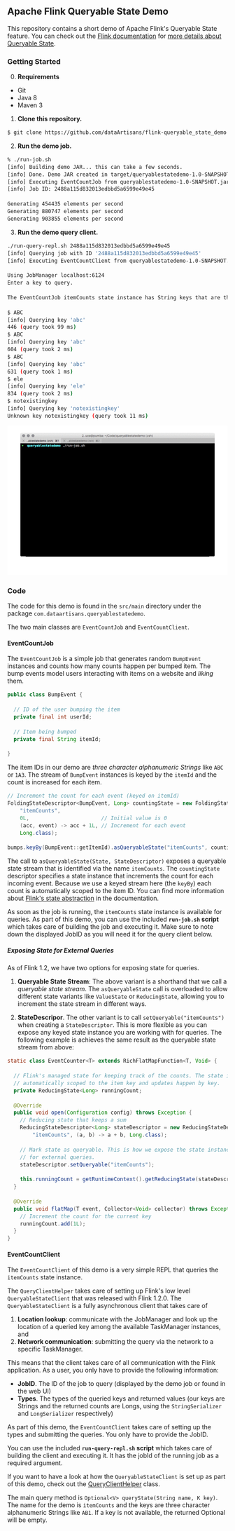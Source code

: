 ## Apache Flink Queryable State Demo

This repository contains a short demo of Apache Flink's Queryable State feature. You can check out the [Flink documentation](https://ci.apache.org/projects/flink/flink-docs-release-1.2/dev/stream/queryable_state.html) for [more details about Queryable State](https://ci.apache.org/projects/flink/flink-docs-release-1.2/dev/stream/queryable_state.html).

### Getting Started

0. **Requirements**

- Git
- Java 8
- Maven 3

1. **Clone this repository.**

```bash
$ git clone https://github.com/dataArtisans/flink-queryable_state_demo.git
```

2. **Run the demo job.**

```bash
% ./run-job.sh
[info] Building demo JAR... this can take a few seconds.
[info] Done. Demo JAR created in target/queryablestatedemo-1.0-SNAPSHOT.jar.
[info] Executing EventCountJob from queryablestatedemo-1.0-SNAPSHOT.jar (exit via Control+C)
[info] Job ID: 2488a115d832013edbbd5a6599e49e45

Generating 454435 elements per second
Generating 880747 elements per second
Generating 903855 elements per second
```

3. **Run the demo query client.**

```bash
./run-query-repl.sh 2488a115d832013edbbd5a6599e49e45
[info] Querying job with ID '2488a115d832013edbbd5a6599e49e45'
[info] Executing EventCountClient from queryablestatedemo-1.0-SNAPSHOT.jar (exit via Control+C)

Using JobManager localhost:6124
Enter a key to query.

The EventCountJob itemCounts state instance has String keys that are three characters long and alphanumeric, e.g. 'AP2' or 'LOL'.

$ ABC
[info] Querying key 'abc'
446 (query took 99 ms)
$ ABC
[info] Querying key 'abc'
604 (query took 2 ms)
$ ABC
[info] Querying key 'abc'
631 (query took 1 ms)
$ ele
[info] Querying key 'ele'
834 (query took 2 ms)
$ notexistingkey
[info] Querying key 'notexistingkey'
Unknown key notexistingkey (query took 11 ms)
```

![Getting Started](gettingstarted.gif)

### Code

The code for this demo is found in the `src/main` directory under the package `com.dataartisans.queryablestatedemo`.

The two main classes are `EventCountJob` and `EventCountClient`.

#### EventCountJob

The `EventCountJob` is a simple job that generates random `BumpEvent` instances and counts how many counts happen per bumped item. The bump events model users interacting with items on a website and *liking* them.

```java
public class BumpEvent {

  // ID of the user bumping the item
  private final int userId;

  // Item being bumped
  private final String itemId;

}
```

The item IDs in our demo are *three character alphanumeric Strings* like `ABC` or `1A3`. The stream of `BumpEvent` instances is keyed by the `itemId` and the count is increased for each item.
 
```java
// Increment the count for each event (keyed on itemId)
FoldingStateDescriptor<BumpEvent, Long> countingState = new FoldingStateDescriptor<>(
    "itemCounts",
    0L,                       // Initial value is 0
    (acc, event) -> acc + 1L, // Increment for each event
    Long.class);

bumps.keyBy(BumpEvent::getItemId).asQueryableState("itemCounts", countingState);
```

The call to `asQueryableState(State, StateDescriptor)` exposes a queryable state stream that is identified via the name `itemCounts`. The `countingState` descriptor specifies a state instance that increments the count for each incoming event. Because we use a keyed stream here (the `keyBy`) each count is automatically scoped to the item ID. You can find more information about [Flink's state abstraction](https://ci.apache.org/projects/flink/flink-docs-release-1.2/dev/stream/state.html) in the documentation.

As soon as the job is running, the `itemCounts` state instance is available for queries. As part of this demo, you can use the included **`run-job.sh` script** which takes care of building the job and executing it. Make sure to note down the displayed JobID as you will need it for the query client below.

##### Exposing State for External Queries

As of Flink 1.2, we have two options for exposing state for queries.

1. **Queryable State Stream**: The above variant is a shorthand that we call a *queryable state stream*. The `asQueryableState` call is overloaded to allow different state variants like `ValueState` or `ReducingState`, allowing you to increment the state stream in different ways. 

2. **StateDescripor**. The other variant is to call  `setQueryable("itemCounts")` when creating a `StateDescriptor`. This is more flexible as you can expose any keyed state instance you are working with for queries. The following example is achieves the same result as the queryable state stream from above: 

```java
static class EventCounter<T> extends RichFlatMapFunction<T, Void> {

  // Flink's managed state for keeping track of the counts. The state is
  // automatically scoped to the item key and updates happen by key.
  private ReducingState<Long> runningCount;
  
  @Override
  public void open(Configuration config) throws Exception {
    // Reducing state that keeps a sum
    ReducingStateDescriptor<Long> stateDescriptor = new ReducingStateDescriptor<>(
        "itemCounts", (a, b) -> a + b, Long.class);
    
    // Mark state as queryable. This is how we expose the state instance
    // for external queries.
    stateDescriptor.setQueryable("itemCounts");
    
    this.runningCount = getRuntimeContext().getReducingState(stateDescriptor);
  }

  @Override
  public void flatMap(T event, Collector<Void> collector) throws Exception {
    // Increment the count for the current key
    runningCount.add(1L);
  }
}
```   

#### EventCountClient

The `EventCountClient` of this demo is a very simple REPL that queries the `itemCounts` state instance.

The `QueryClientHelper` takes care of setting up Flink's low level `QueryableStateClient` that was released with Flink 1.2.0. The `QueryableStateClient` is a fully asynchronous client that takes care of
 
1. **Location lookup**: communicate with the JobManager and look up the location of a queried key among the available TaskManager instances, and
2. **Network communication**: submitting the query via the network to a specific TaskManager.
 
This means that the client takes care of all communication with the Flink application. As a user, you only have to provide the following information: 

- **JobID**. The ID of the job to query (displayed by the demo job or found in the web UI)
- **Types**. The types of the queried keys and returned values (our keys are Strings and the returned counts are Longs, using the `StringSerializer` and `LongSerializer` respectively)

As part of this demo, the `EventCountClient` takes care of setting up the types and submitting the queries. You only have to provide the JobID.

You can use the included **`run-query-repl.sh` script** which takes care of building the client and executing it. It has the jobId of the running job as a required argument. 

If you want to have a look at how the `QueryableStateClient` is set up as part of this demo, check out the [QueryClientHelper](https://github.com/dataArtisans/flink-queryable_state_demo/blob/master/src/main/java/com/dataartisans/queryablestatedemo/QueryClientHelper.java) class.

The main query method is `Optional<V> queryState(String name, K key)`. The name for the demo is `itemCounts` and the keys are three character alphanumeric Strings like `AB1`. If a key is not available, the returned Optional will be empty.
